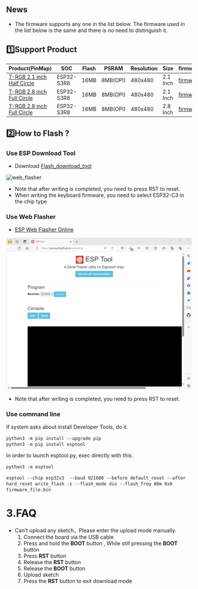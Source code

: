 
## News

* The firmware supports any one in the list below. The firmware used in the list below is the same and there is no need to distinguish it.


## 1️⃣Support Product

| Product(PinMap)                 | SOC        | Flash | PSRAM    | Resolution | Size     | firmware                                              |
| ------------------------------- | ---------- | ----- | -------- | ---------- | -------- | ----------------------------------------------------- |
| [T-RGB 2.1 inch Half Circle][1] | ESP32-S3R8 | 16MB  | 8MB(OPI) | 480x480    | 2.1 Inch | [firmware](./LILYGO_T_RGB_2_1_INCHES_HALF_CIRCLE.bin) |
| [T-RGB 2.8 inch Full Circle][2] | ESP32-S3R8 | 16MB  | 8MB(OPI) | 480x480    | 2.1 Inch | [firmware](./LILYGO_T_RGB_2_1_INCHES_FULL_CIRCLE.bin) |
| [T-RGB 2.8 inch Full Circle][3] | ESP32-S3R8 | 16MB  | 8MB(OPI) | 480x480    | 2.8 Inch | [firmware](./LILYGO_T_RGB_2_8_INCHES.bin)             |


[1]: https://www.lilygo.cc/products/t-rgb?variant=42407295877301
[2]: https://www.lilygo.cc/products/t-rgb
[3]: https://www.lilygo.cc/products/t-rgb?variant=42880799441077

## 2️⃣How to Flash ?


### Use ESP Download Tool

- Download [Flash_download_tool](https://www.espressif.com.cn/sites/default/files/tools/flash_download_tool_3.9.7_0.zip)

![web_flasher](./images/esp_downloader.gif)

* Note that after writing is completed, you need to press RST to reset.
* When writing the keyboard firmware, you need to select ESP32-C3 in the chip type

### Use Web Flasher

- [ESP Web Flasher Online](https://espressif.github.io/esptool-js/)

![web_flasher](./images/web_flasher.gif)

* Note that after writing is completed, you need to press RST to reset.

### Use command line


If system asks about install Developer Tools, do it.

```
python3 -m pip install --upgrade pip
python3 -m pip install esptool
```

In order to launch esptool.py, exec directly with this:

```
python3 -m esptool
```

```
esptool --chip esp32s3  --baud 921600 --before default_reset --after hard_reset write_flash -z --flash_mode dio --flash_freq 80m 0x0 firmware_file.bin

```

# 3.FAQ

- Can't upload any sketch，Please enter the upload mode manually.
   1. Connect the board via the USB cable
   2. Press and hold the **BOOT** button , While still pressing the **BOOT** button 
   3. Press **RST** button
   4. Release the **RST** button
   5. Release the **BOOT** button 
   6. Upload sketch
   7. Press the **RST** button to exit download mode
